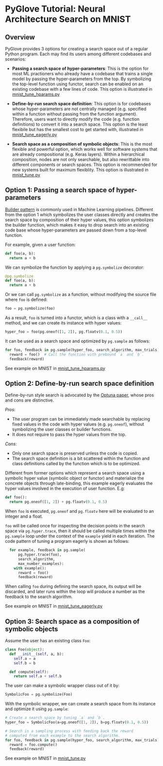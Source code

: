 # PyGlove Tutorial: Neural Architecture Search on MNIST

## Overview
PyGlove provides 3 options for creating a search space out of a
regular Python program. Each may find its users among different codebases and
scenarios:

* **Passing a search space of hyper-parameters**:
This is the option for most ML practioners who already have a codebase that
trains a single model by passing the hyper-parameters from the top.
By symbolizing the top-level function using functor, search can be enabled on
an existing codebase with a few lines of code. This option is illustrated in [mnist_tune_hparams.py](https://github.com/google/pyglove/examples/automl/mnist/mnist_tune_hparams.py)

* **Define-by-run search space definition**:
This option is for codebases whose hyper-parameters are not centrally managed
(e.g. specified within a function without passing from the function argument).
Therefore, users want to directly modify the code (e.g. function definitions)
to convert it into a search space. This option is the least flexibile but has
the smallest cost to get started with, illustrated in [mnist_tune_eagerly.py](https://github.com/google/pyglove/examples/automl/mnist/mnist_tune_eagerly.py)

* **Search space as a composition of symbolic objects**:
This is the most flexible and powerful option, which works well for software
systems that are already compositional (e.g. Keras layers).
Within a hierarchical composition, nodes are not only searchable, but also
rewrittable into different components or search spaces. This option is
recommended for new systems built for maximum flexiblity. This option is illustrated in [mnist_tune.py](https://github.com/google/pyglove/examples/automl/mnist/mnist_tune.py)


## Option 1: Passing a search space of hyper-parameters

[Builder pattern](https://en.wikipedia.org/wiki/Builder_pattern) is commonly
used in Machine Learning pipelines. Different from the option 1 which symbolizes
the user classes directly and creates the search space by composition of their
hyper values, this option symbolizes the builder function, which makes it easy
to drop search into an existing code base whose hyper-parameters are passed down
from a top-level function.

For example, given a user function:

  ```python
  def foo(a, b):
    return a + b
  ```

We can symbolize the function by applying a `pg.symbolize` decorator:

  ```python
  @pg.symbolize
  def foo(a, b):
    return a + b
  ```
Or we can call `pg.symbolize` as a function, without modifying the source file where `foo` is defined:

  ```python
  foo = pg.symbolize(foo)
  ```

As a result, `foo` is turned into a functor, which is a class with a
`__call__` method, and we can create its instance with hyper values:

  ```python
  hyper_foo = foo(pg.oneof([1, 2]), pg.floatv(0.1, 0.5))
  ```

It can be used as a search space and optimized by `pg.sample` as follows:

 ```python
 for foo, feedback in pg.sample(hyper_foo, search_algorithm, max_trials):
   reward = foo()  # Call the function with prebound `a` and `b`.
   feedback(reward)
 ```

See example on MNIST in [mnist_tune_hparams.py](https://github.com/google/pyglove/examples/automl/mnist/mnist_tune_hparams.py)

## Option 2: Define-by-run search space definition

Define-by-run style search is advocated by the [Optuna paper](https://arxiv.org/abs/1907.10902), whose pros and cons are distinctive.

*Pros*:

- The user program can be immediately made searchable by replacing fixed
values in the code with hyper values (e.g. `pg.oneof`), without symbolizing the
user classes or builder functions.
- It does not require to pass the hyper values from the top.

*Cons*:

- Only one search space is preserved unless the code
is copied.
- The search space definition is a bit scattered within the
function and class definitions called by the function which is to be optimized.

Different from former options which represent a search space using a symbolic
hyper value (symbolic object or functor) and materialize the concrete objects
through late-binding, this example eagerly evaluates the hyper values involved
in the execution of user function. E.g:

  ```python
  def foo():
    return pg.oneof([1, 2]) + pg.floatv(0.1, 0.5)
  ```

When `foo` is executed, `pg.oneof` and `pg.floatv` here will be evaluated to
an integer and a float.

`foo` will be called once for inspecting the decision points in the search
space via `pg.hyper.trace`, then it should be called multiple
times within the `pg.sample` loop under the context of
the `example` yield in each iteration. The code pattern of tuning a program eagerly is
shown as follows:

  ```python
    for example, feedback in pg.sample(
        pg.hyper.trace(foo),
        search_algorithm,
        max_number_examples):
      with example():
        reward = foo()
        feedback(reward)
  ```

When calling `foo` during defining the search space, its output will be
discarded, and later runs within the loop will produce a number as the feedback
to the search algorithm.

See example on MNIST in [mnist_tune_eagerly.py](https://github.com/google/pyglove/examples/automl/mnist/mnist_tune_eagerly.py)


## Option 3: Search space as a composition of symbolic objects

Assume the user has an existing class `Foo`:

  ```python
  class Foo(object):
    def __init__(self, a, b):
      self.a = a
      self.b = b

    def compute(self):
      return self.a + self.b
  ```

The user can make a symbolic wrapper class out of it by:

  ```python
  SymbolicFoo = pg.symbolize(Foo)
  ```

With the symbolic wrapper, we can create a search space from its instance and
optimize it using `pg.sample`:

  ```python
  # Create a search space by tuning `a` and `b`.
  hyper_foo = SymbolicFoo(a=pg.oneof([1, 2]), b=pg.floatv(0.1, 0.5))

  # Search is a sampling process with feeding back the reward
  # computed from each example to the search algorithm.
  for foo, feedback in pg.sample(hyper_foo, search_algorithm, max_trials):
    reward = foo.compute()
    feedback(reward)
  ```

See example on MNIST in [mnist_tune.py](https://github.com/google/pyglove/examples/automl/mnist/mnist_tune.py)
